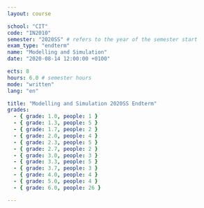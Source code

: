```yaml
---
layout: course

school: "CIT"
code: "IN2010"
semester: "2020SS" # refers to the year of the semester start
exam_type: "endterm"
name: "Modelling and Simulation"
date: "2020-08-14 12:00:00 +0100"

ects: 8
hours: 6.0 # semester hours
mode: "written"
lang: "en"

title: "Modelling and Simulation 2020SS Endterm"
grades:
  - { grade: 1.0, people: 1 }
  - { grade: 1.3, people: 5 }
  - { grade: 1.7, people: 2 }
  - { grade: 2.0, people: 4 }
  - { grade: 2.3, people: 5 }
  - { grade: 2.7, people: 2 }
  - { grade: 3.0, people: 3 }
  - { grade: 3.3, people: 5 }
  - { grade: 3.7, people: 3 }
  - { grade: 4.0, people: 4 }
  - { grade: 5.0, people: 4 }
  - { grade: 6.0, people: 26 }

---
```

